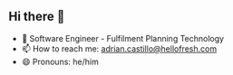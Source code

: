 

## Hi there 👋
- 🔭 Software Engineer - Fulfilment Planning Technology
- 📫 How to reach me: adrian.castillo@hellofresh.com
- 😄 Pronouns: he/him
